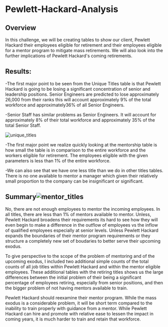 # Pewlett-Hackard-Analysis

## Overview 

In this challenge, we will be creating tables to show our client, Pewlett Hackard their employees eligible for retirement and their employees eligible for a mentor program to mitigate mass retirements. We will also look into the further implications of Pewlett Hackard's coming retirements.

## Results: 

-The first major point to be seen from the Unique Titles table is that Pewlett Hackard is going to be losing a significant concentration of senior and leadership positions.  Senior Engineers are predicted to lose approximately 26,000 from their ranks this will account approximately 9% of the total workforce and approximately36% of all Senior Engineers. 

-Senior Staff has similar problems as Senior Engineers.  It will account for approximately 8% of their total workforce and approximately 35% of the total Senior Staff.

![unique_titles](https://user-images.githubusercontent.com/97993428/163566828-1856e4a9-c431-405c-bd28-33e23b4e702d.png)

-The first major point we realize quickly looking at the mentorship table is how small the table is in comparison to the entire workforce and the workers eligible for retirement.  The employees eligible with the given parameters is less than 1% of the entire workforce.

-We can also see that we have one less title than we do in other titles tables.  There is no one available to mentor a manager which given their relatively small proportion to the company can be insignificant or significant.

## Summary![mentor_titles](https://user-images.githubusercontent.com/97993428/163570222-15603d04-b812-4fc6-b8ed-b4ad550bf010.png)


No, there are not enough employees to mentor the incoming employees.  In all titles, there are less than 1% of mentors available to mentor.  Unless, Pewlett Hackard broadens their requirements its hard to see how they will even begin to make a difference in the outflow of employees vs the inflow of qualified employees especially at senior levels.  Unless Pewlett Hackard expands the boundaries of their mentor program requirements or they structure a completely new set of boudaries to better serve their upcoming exodus.  

To give perspective to the scope of the problem of mentoring and of the upcoming exodus, I included two additional simple counts of the total counts of all job titles within Pewlett Hackard and within the mentor eligible employees.  These additional tables with the retiring titles shows us the large differences between the initial problem of their being a significant percentage of employees retiring, especially from senior positions, and then the bigger problem of not having mentors available to train.

Pewlett Hackard should reexamine their mentor program.  While the mass exodus is a considerable problem, it will be short term compared to the inability to train properly with guidance from a mentor.  While Pewlett Hackard can hire and promote with relative ease to lessen the impact in coming years, it is much harder to train and retain that workforce.
